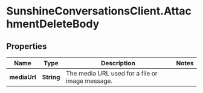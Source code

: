 # SunshineConversationsClient.AttachmentDeleteBody

## Properties

Name | Type | Description | Notes
------------ | ------------- | ------------- | -------------
**mediaUrl** | **String** | The media URL used for a file or image message. | 


